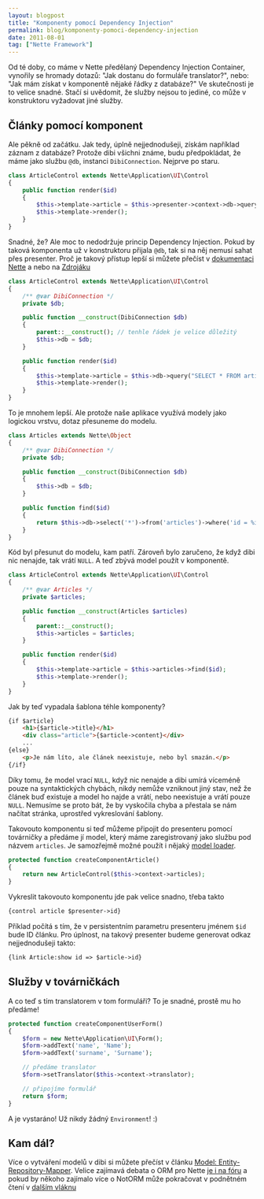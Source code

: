 ```yaml
---
layout: blogpost
title: "Komponenty pomocí Dependency Injection"
permalink: blog/komponenty-pomoci-dependency-injection
date: 2011-08-01
tag: ["Nette Framework"]
---
```


Od té doby, co máme v Nette předělaný Dependency Injection Container, vynořily se hromady dotazů: "Jak dostanu do formuláře translator?", nebo: "Jak mám získat v komponentě nějaké řádky z databáze?" Ve skutečnosti je to velice snadné. Stačí si uvědomit, že služby nejsou to jediné, co může v konstruktoru vyžadovat jiné služby.

<!--more-->
## Články pomocí komponent

Ale pěkně od začátku. Jak tedy, úplně nejjednodušeji, získám například záznam z databáze? Protože dibi všichni známe, budu předpokládat, že máme jako službu `@db`, instanci `DibiConnection`. Nejprve po staru.

~~~ php
class ArticleControl extends Nette\Application\UI\Control
{
    public function render($id)
    {
        $this->template->article = $this->presenter->context->db->query("SELECT * FROM articles WHERE id = %i", $id);
        $this->template->render();
    }
}
~~~

Snadné, že? Ale moc to nedodržuje princip Dependency Injection. Pokud by taková komponenta už v konstruktoru přijala `@db`, tak si na něj nemusí sahat přes presenter. Proč je takový přístup lepší si můžete přečíst v [dokumentaci Nette](http://doc.nette.org/cs/dependency-injection) a nebo na [Zdrojáku](http://zdrojak.root.cz/serialy/jak-na-dependency-injection/)

~~~ php
class ArticleControl extends Nette\Application\UI\Control
{
    /** @var DibiConnection */
    private $db;

    public function __construct(DibiConnection $db)
    {
        parent::__construct(); // tenhle řádek je velice důležitý
        $this->db = $db;
    }

    public function render($id)
    {
        $this->template->article = $this->db->query("SELECT * FROM articles WHERE id = %i", $id);
        $this->template->render();
    }
}
~~~

To je mnohem lepší. Ale protože naše aplikace využívá modely jako logickou vrstvu, dotaz přesuneme do modelu.

~~~ php
class Articles extends Nette\Object
{
    /** @var DibiConnection */
    private $db;

    public function __construct(DibiConnection $db)
    {
        $this->db = $db;
    }

    public function find($id)
    {
        return $this->db->select('*')->from('articles')->where('id = %i', $id)->fetch() ?: NULL;
    }
}
~~~

Kód byl přesunut do modelu, kam patří. Zároveň bylo zaručeno, že když dibi nic nenajde, tak vrátí `NULL`. A teď zbývá model použít v komponentě.

~~~ php
class ArticleControl extends Nette\Application\UI\Control
{
    /** @var Articles */
    private $articles;

    public function __construct(Articles $articles)
    {
        parent::__construct();
        $this->articles = $articles;
    }

    public function render($id)
    {
        $this->template->article = $this->articles->find($id);
        $this->template->render();
    }
}
~~~

Jak by teď vypadala šablona téhle komponenty?

~~~ html
{if $article}
    <h1>{$article->title}</h1>
    <div class="article">{$article->content}</div>
    ...
{else}
    <p>Je nám líto, ale článek neexistuje, nebo byl smazán.</p>
{/if}
~~~

Díky tomu, že model vrací `NULL`, když nic nenajde a dibi umírá víceméně pouze na syntaktických chybách, nikdy nemůže vzniknout jiný stav, než že článek buď existuje a model ho najde a vrátí, nebo neexistuje a vrátí pouze `NULL`. Nemusíme se proto bát, že by vyskočila chyba a přestala se nám načítat stránka, uprostřed vykreslování šablony.


Takovouto komponentu si teď můžeme připojit do presenteru pomocí továrničky a předáme jí model, který máme zaregistrovaný jako službu pod názvem `articles`. Je samozřejmě možné použít i nějaký [model loader](http://wiki.nette.org/cs/cookbook/dynamicke-nacitani-modelu).

~~~ php
protected function createComponentArticle()
{
    return new ArticleControl($this->context->articles);
}
~~~

Vykreslit takovouto komponentu jde pak velice snadno, třeba takto

~~~ html
{control article $presenter->id}
~~~

Příklad počítá s tím, že v persistentním parametru presenteru jménem `$id` bude ID článku. Pro úplnost, na takový presenter budeme generovat odkaz nejjednodušeji takto:

~~~ html
{link Article:show id => $article->id}
~~~


## Služby v továrničkách

A co teď s tím translatorem v tom formuláři? To je snadné, prostě mu ho předáme!

~~~ php
protected function createComponentUserForm()
{
    $form = new Nette\Application\UI\Form();
    $form->addText('name', 'Name');
    $form->addText('surname', 'Surname');

    // předáme translator
    $form->setTranslator($this->context->translator);

    // připojíme formulář
    return $form;
}
~~~

A je vystaráno! Už nikdy žádný `Environment`! :)

## Kam dál?

Více o vytváření modelů v dibi si můžete přečíst v článku [Model: Entity-Repository-Mapper](http://wiki.nette.org/cs/cookbook/model-entity-repository-mapper). Velice zajímavá debata o ORM pro Nette [je i na fóru](http://forum.nette.org/cs/7328-hledani-nette-like-orm-pro-php) a pokud by někoho zajímalo více o NotORM může pokračovat v podnětném čtení v [dalším vláknu](http://forum.nette.org/cs/8389-petivrstvy-model-postaveny-na-notorm)
